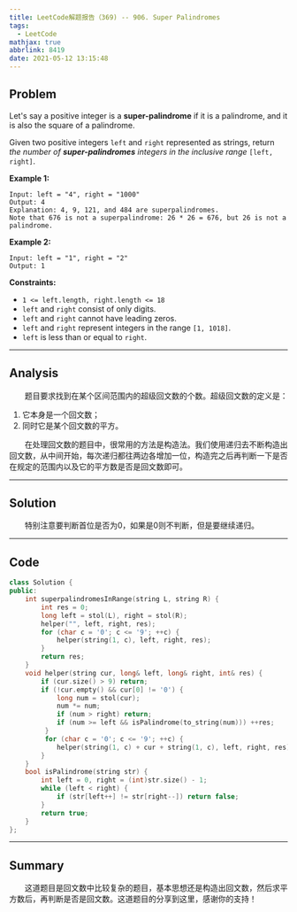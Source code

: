 ```yaml
---
title: LeetCode解题报告（369) -- 906. Super Palindromes
tags:
  - LeetCode
mathjax: true
abbrlink: 8419
date: 2021-05-12 13:15:48
---
```


## Problem

Let's say a positive integer is a **super-palindrome** if it is a palindrome, and it is also the square of a palindrome.

Given two positive integers `left` and `right` represented as strings, return *the number of **super-palindromes** integers in the inclusive range* `[left, right]`.

<!-- more -->

**Example 1:**

```
Input: left = "4", right = "1000"
Output: 4
Explanation: 4, 9, 121, and 484 are superpalindromes.
Note that 676 is not a superpalindrome: 26 * 26 = 676, but 26 is not a palindrome.
```

**Example 2:**

```
Input: left = "1", right = "2"
Output: 1
```



**Constraints:**

- `1 <= left.length, right.length <= 18`
- `left` and `right` consist of only digits.
- `left` and `right` cannot have leading zeros.
- `left` and `right` represent integers in the range `[1, 1018]`.
- `left` is less than or equal to `right`.

------

## Analysis

&emsp;&emsp;题目要求找到在某个区间范围内的超级回文数的个数。超级回文数的定义是：

1. 它本身是一个回文数；
2. 同时它是某个回文数的平方。

&emsp;&emsp;在处理回文数的题目中，很常用的方法是构造法。我们使用递归去不断构造出回文数，从中间开始，每次递归都往两边各增加一位，构造完之后再判断一下是否在规定的范围内以及它的平方数是否是回文数即可。

------

## Solution

&emsp;&emsp;特别注意要判断首位是否为0，如果是0则不判断，但是要继续递归。

------

## Code

```c++
class Solution {
public:
    int superpalindromesInRange(string L, string R) {
        int res = 0;
        long left = stol(L), right = stol(R);
        helper("", left, right, res);
        for (char c = '0'; c <= '9'; ++c) {
            helper(string(1, c), left, right, res);
        }
        return res;
    }
    void helper(string cur, long& left, long& right, int& res) {
        if (cur.size() > 9) return;
        if (!cur.empty() && cur[0] != '0') {
            long num = stol(cur);
            num *= num;
            if (num > right) return;
            if (num >= left && isPalindrome(to_string(num))) ++res;
         }
         for (char c = '0'; c <= '9'; ++c) {
            helper(string(1, c) + cur + string(1, c), left, right, res);
        }
    }
    bool isPalindrome(string str) {
        int left = 0, right = (int)str.size() - 1;
        while (left < right) {
            if (str[left++] != str[right--]) return false;
        }
        return true;
    }
};
```

------

## Summary

&emsp;&emsp;这道题目是回文数中比较复杂的题目，基本思想还是构造出回文数，然后求平方数后，再判断是否是回文数。这道题目的分享到这里，感谢你的支持！
